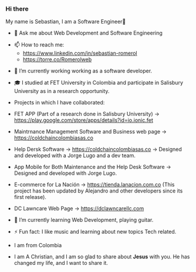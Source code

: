 ### Hi there 
My name is Sebastian, I am a Software Engineer👋


- 💬 Ask me about Web Development and Software Engineering
* 📫 How to reach me:
    - https://www.linkedin.com/in/sebastian-romerol
    - https://torre.co/Romerolweb
- 🔭 I’m currently working working as a software developer.
- 🎓 I studied at FET University in Colombia and participate in Salisbury University as in a research opportunity.

- Projects in which I have collaborated:
- FET APP (Part of a research done in Salisbury University) -> https://play.google.com/store/apps/details?id=io.ionic.fet
- Maintrnance Management Software and Business web page -> https://coldchaincolombiasas.co
- Help Dersk Software -> https://coldchaincolombiasas.co -> Designed and developed with a Jorge Lugo and a dev team.
- App Mobile for Both Maintenance and the Help Desk Software -> Designed and developed with Jorge Lugo.
- E-commerce for La Nación -> https://tienda.lanacion.com.co (This project has been updated by Alejandro and other developers since its first release).
- DC Lawncare Web Page -> https://dclawncarellc.com

- 🌱 I’m currently learning Web Development, playing guitar.
- ⚡ Fun fact: I like music and learning about new topics Tech related.
-   I am from Colombia
-   I am A Christian, and I am so glad to share about **Jesus** with you. He has changed my life, and I want to share it.



 

